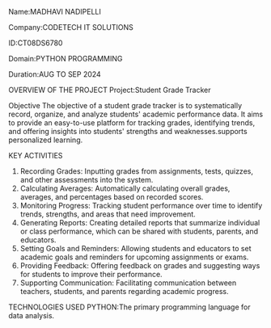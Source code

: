 Name:MADHAVI NADIPELLI

Company:CODETECH IT SOLUTIONS

ID:CT08DS6780

Domain:PYTHON PROGRAMMING

Duration:AUG TO SEP 2024

OVERVIEW OF THE PROJECT
Project:Student Grade Tracker

Objective
The objective of a student grade tracker is to systematically record, organize, and analyze students' academic performance data. It aims to provide an easy-to-use platform for tracking grades, identifying trends, and offering insights into students' strengths and weaknesses.supports personalized learning.

KEY ACTIVITIES

1. Recording Grades: Inputting grades from assignments, tests, quizzes, and other assessments into the system.
2. Calculating Averages: Automatically calculating overall grades, averages, and percentages based on recorded scores.
3. Monitoring Progress: Tracking student performance over time to identify trends, strengths, and areas that need improvement.
4. Generating Reports: Creating detailed reports that summarize individual or class performance, which can be shared with students, parents, and educators.
5. Setting Goals and Reminders: Allowing students and educators to set academic goals and reminders for upcoming assignments or exams.
6. Providing Feedback: Offering feedback on grades and suggesting ways for students to improve their performance.
8. Supporting Communication: Facilitating communication between teachers, students, and parents regarding academic progress.

TECHNOLOGIES USED
PYTHON:The primary programming language for data analysis.
